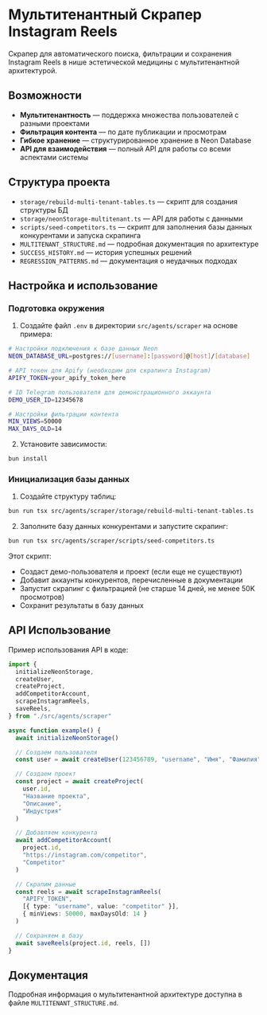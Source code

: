 # Мультитенантный Скрапер Instagram Reels

Скрапер для автоматического поиска, фильтрации и сохранения Instagram Reels в нише эстетической медицины с мультитенантной архитектурой.

## Возможности

- **Мультитенантность** — поддержка множества пользователей с разными проектами
- **Фильтрация контента** — по дате публикации и просмотрам
- **Гибкое хранение** — структурированное хранение в Neon Database
- **API для взаимодействия** — полный API для работы со всеми аспектами системы

## Структура проекта

- `storage/rebuild-multi-tenant-tables.ts` — скрипт для создания структуры БД
- `storage/neonStorage-multitenant.ts` — API для работы с данными
- `scripts/seed-competitors.ts` — скрипт для заполнения базы данных конкурентами и запуска скрапинга
- `MULTITENANT_STRUCTURE.md` — подробная документация по архитектуре
- `SUCCESS_HISTORY.md` — история успешных решений
- `REGRESSION_PATTERNS.md` — документация о неудачных подходах

## Настройка и использование

### Подготовка окружения

1. Создайте файл `.env` в директории `src/agents/scraper` на основе примера:

```bash
# Настройки подключения к базе данных Neon
NEON_DATABASE_URL=postgres://[username]:[password]@[host]/[database]

# API токен для Apify (необходим для скрапинга Instagram)
APIFY_TOKEN=your_apify_token_here

# ID Telegram пользователя для демонстрационного аккаунта
DEMO_USER_ID=12345678

# Настройки фильтрации контента
MIN_VIEWS=50000
MAX_DAYS_OLD=14
```

2. Установите зависимости:

```bash
bun install
```

### Инициализация базы данных

1. Создайте структуру таблиц:

```bash
bun run tsx src/agents/scraper/storage/rebuild-multi-tenant-tables.ts
```

2. Заполните базу данных конкурентами и запустите скрапинг:

```bash
bun run tsx src/agents/scraper/scripts/seed-competitors.ts
```

Этот скрипт:

- Создаст демо-пользователя и проект (если еще не существуют)
- Добавит аккаунты конкурентов, перечисленные в документации
- Запустит скрапинг с фильтрацией (не старше 14 дней, не менее 50K просмотров)
- Сохранит результаты в базу данных

## API Использование

Пример использования API в коде:

```typescript
import {
  initializeNeonStorage,
  createUser,
  createProject,
  addCompetitorAccount,
  scrapeInstagramReels,
  saveReels,
} from "./src/agents/scraper"

async function example() {
  await initializeNeonStorage()

  // Создаем пользователя
  const user = await createUser(123456789, "username", "Имя", "Фамилия")

  // Создаем проект
  const project = await createProject(
    user.id,
    "Название проекта",
    "Описание",
    "Индустрия"
  )

  // Добавляем конкурента
  await addCompetitorAccount(
    project.id,
    "https://instagram.com/competitor",
    "Competitor"
  )

  // Скрапим данные
  const reels = await scrapeInstagramReels(
    "APIFY_TOKEN",
    [{ type: "username", value: "competitor" }],
    { minViews: 50000, maxDaysOld: 14 }
  )

  // Сохраняем в базу
  await saveReels(project.id, reels, [])
}
```

## Документация

Подробная информация о мультитенантной архитектуре доступна в файле `MULTITENANT_STRUCTURE.md`.
